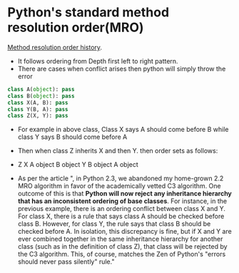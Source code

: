 # Python's standard method resolution order(MRO)

[l1]: http://python-history.blogspot.com/2010/06/method-resolution-order.html
[Method resolution order history][l1].

- It follows ordering from Depth first left to right pattern. 
- There are cases when conflict arises then python will simply throw the error

```python
class A(object): pass
class B(object): pass
class X(A, B): pass
class Y(B, A): pass
class Z(X, Y): pass
```

- For example in above class, Class X says A should come before B while class Y says B should come before A
- Then when class Z inherits X and then Y. then order sets as follows:
- Z X A object B object Y B object A object

- As per the article ", in Python 2.3, we abandoned my home-grown 2.2 MRO algorithm in favor of the academically vetted C3 algorithm. One outcome of this is that **Python will now reject any inheritance hierarchy that has an inconsistent ordering of base classes**. For instance, in the previous example, there is an ordering conflict between class X and Y. For class X, there is a rule that says class A should be checked before class B. However, for class Y, the rule says that class B should be checked before A. In isolation, this discrepancy is fine, but if X and Y are ever combined together in the same inheritance hierarchy for another class (such as in the definition of class Z), that class will be rejected by the C3 algorithm. This, of course, matches the Zen of Python's "errors should never pass silently" rule."
